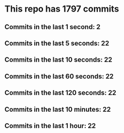 # This repo has 1797 commits

## Commits in the last 1 second: 2
## Commits in the last 5 seconds: 22
## Commits in the last 10 seconds: 22
## Commits in the last 60 seconds: 22
## Commits in the last 120 seconds: 22
## Commits in the last 10 minutes: 22
## Commits in the last 1 hour: 22

